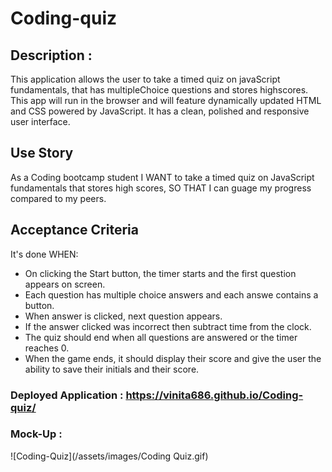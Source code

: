 # Coding-quiz
## Description : 
This application allows the user to take a timed quiz on javaScript fundamentals,
that has multipleChoice questions and stores highscores. This app will run in the browser and will feature dynamically updated HTML and CSS powered by JavaScript. It has a clean, polished and responsive user interface.

## Use Story 
As a Coding bootcamp student I WANT to take a timed quiz on JavaScript fundamentals that stores high scores,
SO THAT I can guage my progress compared to my peers.

## Acceptance Criteria 
It's done WHEN:
- On clicking the Start button, the timer starts and the first question appears on screen.
- Each question has multiple choice answers and each answe contains a button.
- When answer is clicked, next question appears.
- If the answer clicked was incorrect then subtract time from the clock.
- The quiz should end when all questions are answered or the timer reaches 0.
- When the game ends, it should display their score and give the user the ability to save their initials and their score.

### Deployed Application : https://vinita686.github.io/Coding-quiz/

### Mock-Up :

![Coding-Quiz](/assets/images/Coding Quiz.gif)












